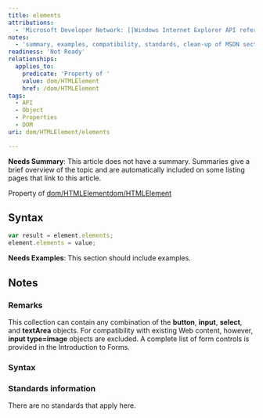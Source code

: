 ```yaml
---
title: elements
attributions:
  - 'Microsoft Developer Network: [[Windows Internet Explorer API reference](http://msdn.microsoft.com/en-us/library/ie/hh828809%28v=vs.85%29.aspx) Article]'
notes:
  - 'summary, examples, compatibility, standards, clean-up of MSDN sections'
readiness: 'Not Ready'
relationships:
  applies_to:
    predicate: 'Property of '
    value: dom/HTMLElement
    href: /dom/HTMLElement
tags:
  - API
  - Object
  - Properties
  - DOM
uri: dom/HTMLElement/elements

---
```

**Needs Summary**: This article does not have a summary. Summaries give a brief overview of the topic and are automatically included on some listing pages that link to this article.

Property of [dom/HTMLElement](/dom/HTMLElement)[dom/HTMLElement](/dom/HTMLElement)

## <span>Syntax</span>

``` js
var result = element.elements;
element.elements = value;
```

**Needs Examples**: This section should include examples.

## <span>Notes</span>

### <span>Remarks</span>

This collection can contain any combination of the **button**, **input**, **select**, and **textArea** objects. For compatibility with existing Web content, however, **input type=image** objects are excluded. A complete list of form controls is provided in the Introduction to Forms.

### <span>Syntax</span>

### <span>Standards information</span>

There are no standards that apply here.